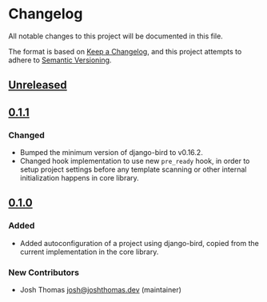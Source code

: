 # Changelog

All notable changes to this project will be documented in this file.

The format is based on [Keep a Changelog](https://keepachangelog.com/en/1.0.0/),
and this project attempts to adhere to [Semantic Versioning](https://semver.org/spec/v2.0.0.html).

<!--
## [${version}]
### Added - for new features
### Changed - for changes in existing functionality
### Deprecated - for soon-to-be removed features
### Removed - for now removed features
### Fixed - for any bug fixes
### Security - in case of vulnerabilities
[${version}]: https://github.com/joshuadavidthomas/django-bird/releases/tag/v${version}
-->

## [Unreleased]

## [0.1.1]

### Changed

- Bumped the minimum version of django-bird to v0.16.2.
- Changed hook implementation to use new `pre_ready` hook, in order to setup project settings before any template scanning or other internal initialization happens in core library.

## [0.1.0]

### Added

- Added autoconfiguration of a project using django-bird, copied from the current implementation in the core library.

### New Contributors

- Josh Thomas <josh@joshthomas.dev> (maintainer)

[unreleased]: https://github.com/joshuadavidthomas/django-bird-autoconf/compare/v0.1.1...HEAD
[0.1.0]: https://github.com/joshuadavidthomas/django-bird-autoconf/releases/tag/v0.1.0
[0.1.1]: https://github.com/joshuadavidthomas/django-bird-autoconf/releases/tag/v0.1.1
